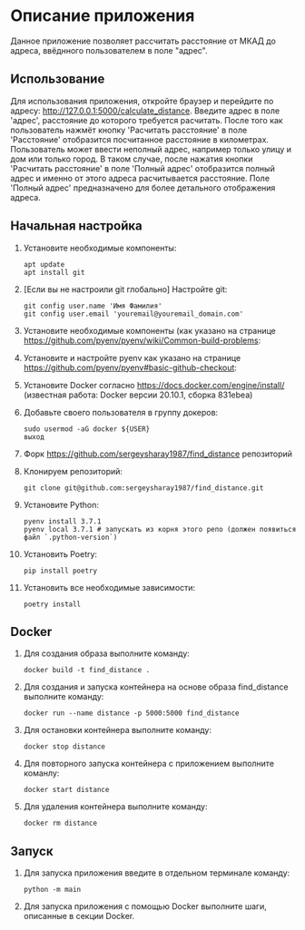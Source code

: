 Описание приложения
=====================
Данное приложение позволяет рассчитать расстояние от МКАД до адреса, ввёднного пользователем в поле "адрес".

Использование
--------------
Для использования приложения, откройте браузер и перейдите по адресу: http://127.0.0.1:5000/calculate_distance.
Введите адрес в поле 'адрес', расстояние до которого требуется расчитать.
После того как пользователь нажмёт кнопку 'Расчитать расстояние' в поле 'Расстояние' отобразится посчитанное 
расстояние в километрах.
Пользователь может ввести неполный адрес, например только улицу и дом или только город.
В таком случае, после нажатия кнопки 'Расчитать расстояние' в поле 'Полный адрес' отобразится полный адрес и именно 
от этого адреса расчитывается расстояние.
Поле 'Полный адрес' предназначено для более детального отображения адреса.

Начальная настройка
-------------------

1. Установите необходимые компоненты:
    ```
    apt update
    apt install git
    ```
2. [Если вы не настроили git глобально] Настройте git:
    ```
    git config user.name 'Имя Фамилия'
    git config user.email 'youremail@youremail_domain.com'
    ```
3. Установите необходимые компоненты (как указано на странице https://github.com/pyenv/pyenv/wiki/Common-build-problems:
4. Установите и настройте pyenv как указано на странице https://github.com/pyenv/pyenv#basic-github-checkout:
5. Установите Docker согласно https://docs.docker.com/engine/install/ (известная работа: Docker версии 20.10.1, сборка 831ebea)

6. Добавьте своего пользователя в группу докеров:
    ```
    sudo usermod -aG docker ${USER}
    выход
    ```
7. Форк https://github.com/sergeysharay1987/find_distance репозиторий

8. Клонируем репозиторий:
    ```
    git clone git@github.com:sergeysharay1987/find_distance.git
    ```
9. Установите Python:
    ```
    pyenv install 3.7.1
    pyenv local 3.7.1 # запускать из корня этого репо (должен появиться файл `.python-version`)
    ```
10. Установить Poetry:
    ```
    pip install poetry 
    ```
11. Установить все необходимые зависимости:
    ```
    poetry install
    ```
Docker
-------
1. Для создания образа выполните команду:
    ```
    docker build -t find_distance .
    ```
2. Для создания и запуска контейнера на основе образа find_distance выполните команду:
    ```
    docker run --name distance -p 5000:5000 find_distance
    ```
3. Для остановки контейнера выполните команду:
    ```
    docker stop distance
    ```
4. Для повторного запуска контейнера с приложением выполните команлу:
    ```
    docker start distance
    ```
5. Для удаления контейнера выполните команду:
    ```
    docker rm distance
    ```
Запуск
------

1. Для запуска приложения введите в отдельном терминале команду:
    ```
    python -m main
    ```
2. Для запуска приложения с помощью Docker выполните шаги, описанные в секции Docker.


